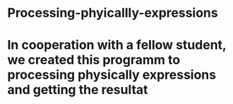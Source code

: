 # Processing-phyicallly-expressions

# In cooperation with a fellow student, we created this programm to processing physically expressions and getting the resultat
